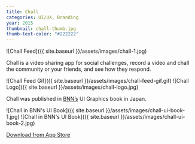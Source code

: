 ```yaml
---
title: Chall
categories: UI/UX, Branding
year: 2015
thumbnail: chall-thumb.jpg
thumb-text-color: "#222222"
---
```


![Chall Feed]({{ site.baseurl }}/assets/images/chall-1.jpg)

<div class="text-block">
  <p>Chall is a video sharing app for social
challenges, record a video and chall the
community or your friends, and see
how they respond.</p>
</div>

![Chall Feed Gif]({{ site.baseurl }}/assets/images/chall-feed-gif.gif)
![Chall Logo]({{ site.baseurl }}/assets/images/chall-logo.jpg)

<div class="palette">
  <div class="palette-swatch" style="background-color: #62bedb;"></div>
  <div class="palette-swatch" style="background-color: #313131;"></div>
  <div class="palette-swatch" style="background-color: #ffffff;"></div>
</div>

<div class="text-block">
  <p>Chall was published in <a href="http://bnn.co.jp">BNN’s</a> UI Graphics book in Japan.</p>
</div>

![Chall in BNN's UI Book]({{ site.baseurl }}/assets/images/chall-ui-book-1.jpg)
![Chall in BNN's UI Book]({{ site.baseurl }}/assets/images/chall-ui-book-2.jpg)

<div class="text-block center-content">
  <a href="https://itunes.apple.com/us/app/chall/id969194272?mt=8" target="_blank" class="button">Download from App Store</a>
</div>

